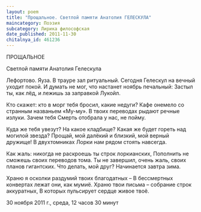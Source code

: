 ```yaml
---
layout: poem
title: "Прощальное. Светлой памяти Анатолия ГЕЛЕСКУЛА"
maincategory: Поэзия
subcategory: Лирика философская
date_published: 2011-11-30
chitalnya_id: 461236
---
```




ПРОЩАЛЬНОЕ

Светлой памяти Анатолия Гелескула

Лефортово. Яуза. В трауре зал ритуальный.
Сегодня Гелескул  на вечный уходит покой.
И думать не мог, что настанет ноябрь печальный:
Застыл ты, как лёд, и лежишь за заправкой Лукойл.

Кто скажет: кто в морг тебя бросил, какие недуги?
Кафе онемело со странным названьем «Му-му».
В твоих переводах рыдают речные излуки.
Зачем тебя Смерть отобрала у нас, не пойму.

Куда же тебя увезут? На какое кладбище?
Какая же будет гореть над могилой звезда?
Прощай, мой далёкий и близкий, мой верный дружище!
В двухтомниках Лорки нам рядом стоять навсегда.

Как жаль: никогда не раскроешь ты строк лоркианских,
Пополнить не сможешь своих переводов тома.
Ты не завершил, очень жаль, своих планов гигантских.
Что делать, мой друг? Начинается завтра зима.

Храню я осколки раздумий твоих благодатных –
В бессмертных конвертах лежат они, как мумиё.
Храню твои письма – собрание строк аккуратных,
В которых пульсирует сердце живое твоё.

30 ноября 2011 г., среда, 12 часов 30 минут






